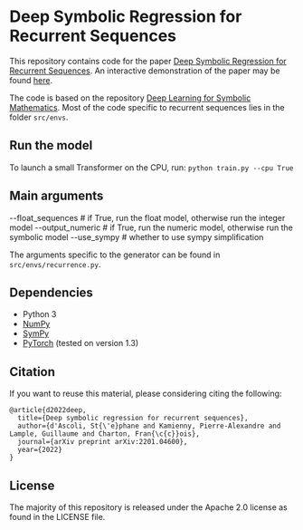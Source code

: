 # Deep Symbolic Regression for Recurrent Sequences

This repository contains code for the paper [Deep Symbolic Regression for Recurrent Sequences](https://arxiv.org/abs/2201.04600).
An interactive demonstration of the paper may be found [here](https://symbolicregression.metademolab.com/).

The code is based on the repository [Deep Learning for Symbolic Mathematics](https://github.com/facebookresearch/SymbolicMathematics).
Most of the code specific to recurrent sequences lies in the folder ```src/envs```.

## Run the model

To launch a small Transformer on the CPU, run:
```python train.py --cpu True```

## Main arguments

--float_sequences		# if True, run the float model, otherwise run the integer model
--output_numeric		# if True, run the numeric model, otherwise run the symbolic model
--use_sympy 			# whether to use sympy simplification

The arguments specific to the generator can be found in ```src/envs/recurrence.py```.

## Dependencies

- Python 3
- [NumPy](http://www.numpy.org/)
- [SymPy](https://www.sympy.org/)
- [PyTorch](http://pytorch.org/) (tested on version 1.3)

## Citation

If you want to reuse this material, please considering citing the following:
```
@article{d2022deep,
  title={Deep symbolic regression for recurrent sequences},
  author={d'Ascoli, St{\'e}phane and Kamienny, Pierre-Alexandre and Lample, Guillaume and Charton, Fran{\c{c}}ois},
  journal={arXiv preprint arXiv:2201.04600},
  year={2022}
}
```

## License

The majority of this repository is released under the Apache 2.0 license as found in the LICENSE file.